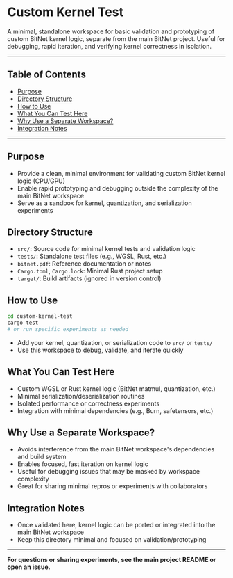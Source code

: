 # Custom Kernel Test

A minimal, standalone workspace for basic validation and prototyping of custom BitNet kernel logic, separate from the main BitNet project. Useful for debugging, rapid iteration, and verifying kernel correctness in isolation.

---

## Table of Contents

- [Purpose](#purpose)
- [Directory Structure](#directory-structure)
- [How to Use](#how-to-use)
- [What You Can Test Here](#what-you-can-test-here)
- [Why Use a Separate Workspace?](#why-use-a-separate-workspace)
- [Integration Notes](#integration-notes)

---

## Purpose

- Provide a clean, minimal environment for validating custom BitNet kernel logic (CPU/GPU)
- Enable rapid prototyping and debugging outside the complexity of the main BitNet workspace
- Serve as a sandbox for kernel, quantization, and serialization experiments

## Directory Structure

- `src/`: Source code for minimal kernel tests and validation logic
- `tests/`: Standalone test files (e.g., WGSL, Rust, etc.)
- `bitnet.pdf`: Reference documentation or notes
- `Cargo.toml`, `Cargo.lock`: Minimal Rust project setup
- `target/`: Build artifacts (ignored in version control)

## How to Use

```sh
cd custom-kernel-test
cargo test
# or run specific experiments as needed
```

- Add your kernel, quantization, or serialization code to `src/` or `tests/`
- Use this workspace to debug, validate, and iterate quickly

## What You Can Test Here

- Custom WGSL or Rust kernel logic (BitNet matmul, quantization, etc.)
- Minimal serialization/deserialization routines
- Isolated performance or correctness experiments
- Integration with minimal dependencies (e.g., Burn, safetensors, etc.)

## Why Use a Separate Workspace?

- Avoids interference from the main BitNet workspace's dependencies and build system
- Enables focused, fast iteration on kernel logic
- Useful for debugging issues that may be masked by workspace complexity
- Great for sharing minimal repros or experiments with collaborators

## Integration Notes

- Once validated here, kernel logic can be ported or integrated into the main BitNet workspace
- Keep this directory minimal and focused on validation/prototyping

---

**For questions or sharing experiments, see the main project README or open an issue.** 